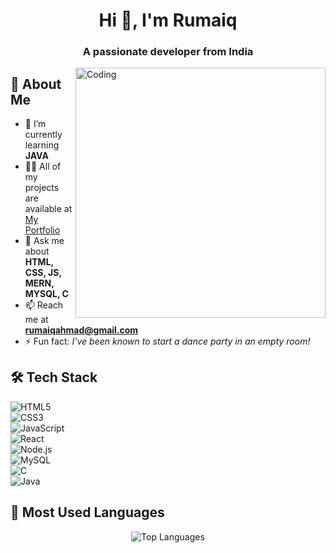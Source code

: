 <h1 align="center">Hi 👋, I'm Rumaiq</h1>
<h3 align="center">A passionate developer from India</h3>

<img align="right" alt="Coding" width="400" src="https://imgs.search.brave.com/2WEDKSId23C2oQ1Bpbg0uPByvnw44Qw8i8MBKyWIerc/rs:fit:860:0:0/g:ce/aHR0cHM6Ly9yYXcu/Z2l0aHVidXNlcmNv/bnRlbnQuY29tL1Ro/ZUR1ZGVUaGF0Q29k/ZS9UaGVEdWRlVGhh/dENvZGUvbWFzdGVy/L0Fzc2V0cy9EZXZl/bG9wZXIuZ2lm.gif">


## 🚀 About Me  
- 🌱 I’m currently learning **JAVA**  
- 👨‍💻 All of my projects are available at [My Portfolio](https://rumaiqarif.github.io/portfolio2/)  
- 💬 Ask me about **HTML, CSS, JS, MERN, MYSQL, C**  
- 📫 Reach me at **rumaiqahmad@gmail.com**  
- ⚡ Fun fact: *I've been known to start a dance party in an empty room!*  

## 🛠️ Tech Stack  
![HTML5](https://img.shields.io/badge/HTML5-%23E34F26.svg?style=for-the-badge&logo=html5&logoColor=white)  
![CSS3](https://img.shields.io/badge/CSS3-%231572B6.svg?style=for-the-badge&logo=css3&logoColor=white)  
![JavaScript](https://img.shields.io/badge/JavaScript-%23F7DF1E.svg?style=for-the-badge&logo=javascript&logoColor=black)  
![React](https://img.shields.io/badge/React-%2361DAFB.svg?style=for-the-badge&logo=react&logoColor=black)  
![Node.js](https://img.shields.io/badge/Node.js-%23339933.svg?style=for-the-badge&logo=node.js&logoColor=white)  
![MySQL](https://img.shields.io/badge/MySQL-%2300f.svg?style=for-the-badge&logo=mysql&logoColor=white)  
![C](https://img.shields.io/badge/C-%2300599C.svg?style=for-the-badge&logo=c&logoColor=white)  
![Java](https://img.shields.io/badge/Java-%23ED8B00.svg?style=for-the-badge&logo=java&logoColor=white)  

## 📌 Most Used Languages  
<p align="center">
  <img src="https://github-readme-stats.vercel.app/api/top-langs/?username=rumaiqarif&layout=compact&theme=tokyonight" alt="Top Languages" />
</p>  

